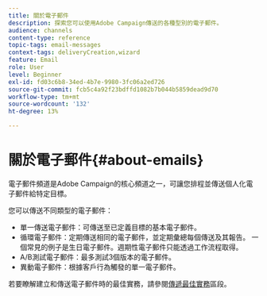 ```yaml
---
title: 關於電子郵件
description: 探索您可以使用Adobe Campaign傳送的各種型別的電子郵件。
audience: channels
content-type: reference
topic-tags: email-messages
context-tags: deliveryCreation,wizard
feature: Email
role: User
level: Beginner
exl-id: fd03c6b8-34ed-4b7e-9980-3fc06a2ed726
source-git-commit: fcb5c4a92f23bdffd1082b7b044b5859dead9d70
workflow-type: tm+mt
source-wordcount: '132'
ht-degree: 13%

---
```


# 關於電子郵件{#about-emails}

電子郵件頻道是Adobe Campaign的核心頻道之一，可讓您排程並傳送個人化電子郵件給特定目標。

您可以傳送不同類型的電子郵件：

* 單一傳送電子郵件：可傳送至已定義目標的基本電子郵件。
* 循環電子郵件：定期傳送相同的電子郵件，並定期彙總每個傳送及其報告。 一個常見的例子是生日電子郵件。週期性電子郵件只能透過工作流程取得。
* A/B測試電子郵件：最多測試3個版本的電子郵件。
* 異動電子郵件：根據客戶行為觸發的單一電子郵件。

若要瞭解建立和傳送電子郵件時的最佳實務，請參閱[傳遞最佳實務](../../sending/using/delivery-best-practices.md)區段。
